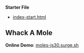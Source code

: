**Starter File**
* [index-start.html](https://github.com/wesbos/JavaScript30/blob/master/30%20-%20Whack%20A%20Mole/index-START.html)

## Whack A Mole
        
**Online Demo**: [moles-js30.surge.sh](http://moles-js30.surge.sh)
